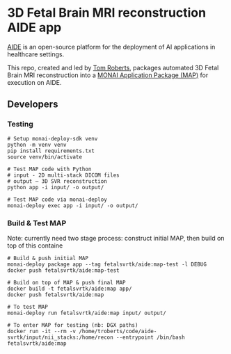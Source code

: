 # 3D Fetal Brain MRI reconstruction AIDE app

[AIDE](https://www.aicentre.co.uk/platforms#view1) is an open-source platform for the deployment of AI applications in healthcare settings.

This repo, created and led by [Tom Roberts](https://github.com/tomaroberts), packages automated 3D Fetal Brain MRI 
reconstruction into a [MONAI Application Package (MAP)](https://github.com/Project-MONAI/monai-deploy) for execution 
on AIDE.

## Developers

### Testing

```shell
# Setup monai-deploy-sdk venv
python -m venv venv
pip install requirements.txt
source venv/bin/activate

# Test MAP code with Python
# input - 2D multi-stack DICOM files
# output – 3D SVR reconstruction
python app -i input/ -o output/

# Test MAP code via monai-deploy
monai-deploy exec app -i input/ -o output/
```

### Build & Test MAP

Note: currently need two stage process: construct initial MAP, then build on top of this containe

```shell
# Build & push initial MAP
monai-deploy package app --tag fetalsvrtk/aide:map-test -l DEBUG
docker push fetalsvrtk/aide:map-test

# Build on top of MAP & push final MAP
docker build -t fetalsvrtk/aide:map app/
docker push fetalsvrtk/aide:map

# To test MAP
monai-deploy run fetalsvrtk/aide:map input/ output/

# To enter MAP for testing (nb: DGX paths)
docker run -it --rm -v /home/troberts/code/aide-svrtk/input/nii_stacks:/home/recon --entrypoint /bin/bash fetalsvrtk/aide:map
```